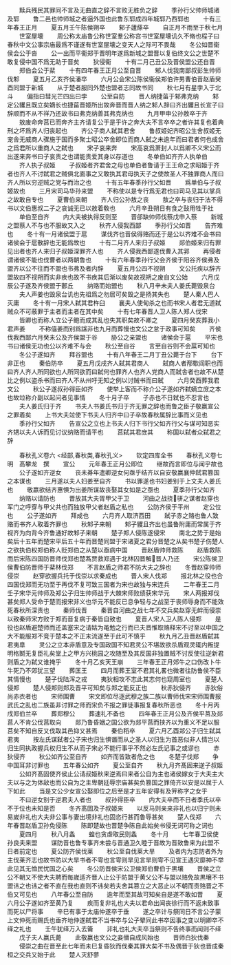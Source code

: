 <!-- { "loadSidebar": true } -->
　　黩兵残民其罪同不言及无曲直之辞不言败无胜负之辞
　　季孙行父帅师城诸及郓
　　鲁二邑也帅师城之者逼外国也此鲁东郓成四年城郓乃西郓也
　　十有三年春王正月
　　夏五月壬午陈侯朔卒
　　邾子蘧蒢卒
　　自正月不雨至于秋七月
　　世室屋壊
　　周公称太庙鲁公称世室羣公称宫书世室屋壊讥久不脩也程子曰春秋中文公事宗庙最爲不谨遂有世室屋壊之变天人之际可不畏哉
　　冬公如晋衞侯会公于沓
　　公一出而平衞郑于晋明年遂爲新城之盟晋以复伯终文公之世楚不敢复侵中国不爲无助于晋矣
　　狄侵衞
　　十有二月己丑公及晋侯盟公还自晋
　　郑伯会公于棐
　　十有四年春王正月公至自晋
　　邾人伐我南鄙叔彭生帅师伐邾
　　夏五月乙亥齐侯潘卒
　　六月公会宋公陈侯衞侯郑伯许男曹伯晋赵盾癸酉同盟于新城
　　从于楚者服同外楚也盟者志同故书同
　　秋七月有星孛入于北斗
　　偏指曰彗光芒四出曰孛
　　公至自防
　　晋人纳捷菑于邾弗克纳
　　邾定公貜且既立矣嫡长也捷菑晋姬所出故奔晋而晋人纳之邾人辞曰齐出貜且长宣子曰辞顺而不从不祥乃还故书曰弗克纳善其弗克纳也
　　九月甲申公孙敖卒于齐
　　敖废命奔莒已而奔齐主齐请复公于是乎许之奔大夫不言卒卒之者许其复也着典刑之坏爲齐人归丧起也
　　齐公子商人弑其君舍
　　鲁叔姫妃齐昭公生舍叔姬无宠舎无威商人骤施于国而多聚士昭公卒舍即位而商人弑之未逾年而曰君者何也成舍之爲君所以重商人之弑也
　　宋子哀来奔
　　宋高哀爲萧封人以爲卿不义宋公而出遂来奔书曰子哀贵之也谓能贵爱其身以存道也
　　冬单伯如齐齐人执单伯
　　齐人执子叔姬
　　子叔姬者齐君舍之母也单伯者鲁请于王王命之求昭姬于齐者也齐人不讨弑君之贼俱北面事之又敢执其君母执天子之使故圣人不独罪商人而曰齐人所以穷逆贼之党与而治之也
　　十有五年春季孙行父如晋
　　爲单伯与子叔姬故也
　　三月宋司马华孙来盟
　　不称使以是专行爲无君也曰司马见其以掌兵之故敢自专也
　　夏曹伯来朝
　　齐人归公孙敖之丧
　　敖之卒与丧归于法不得书以文伯惠叔二子之哀诚无已以敖着敎也
　　六月辛丑朔日有食之鼔用牲于社
　　单伯至自齐
　　内大夫被执得反则至
　　晋郤缺帅师伐蔡戊申入蔡
　　新城之盟蔡人不与也不服故又入之
　　秋齐人侵我西鄙
　　季孙行父如晋
　　告齐难也
　　冬十有一月诸侯盟于扈
　　谋伐齐也晋侯得赂而还于是公以齐难不会书曰诸侯会于扈散辞也无能爲故也
　　十有二月齐人来归子叔姬
　　郯伯姬来归有罪见出者也齐人来归子叔姬深罪齐人也
　　齐人侵我西鄙遂伐曹入其郛
　　再侵者谓诸侯不能也伐曹者以两朝鲁也
　　十有六年春季孙行父会齐侯于阳谷齐侯弗及盟齐以公不往而不盟也书弗及者内辞
　　夏五月公四不视朔
　　文公托疾以辞齐盟故四不视朔而实非疾也故不书疾其后渐以废矣故视朔之废自文公始
　　六月戊辰公子遂及齐侯盟于郪丘
　　纳赂而始盟也
　　秋八月辛未夫人姜氏薨毁泉台
　　夫人声姜也毁泉台讥也先祖爲之勿居可矣毁之是扬其失也
　　楚人秦人巴人灭庸
　　冬十有一月宋人弑其君杵臼
　　襄夫人使甸杀之也而书宋人者君无道弑贼众不可蔽罪于主者而主者在其中矣
　　十有七年春晋人卫人陈人郑人伐宋
　　皆卿也而称人立公子鲍而成其乱也失其职矣故不卿之
　　夏四月癸亥葬我小君声姜
　　不称僖姜而别爲諡非也九月而葬慢也文公之怠于政事可知矣
　　齐侯伐我西鄙六月癸未公及齐侯盟于谷
　　胁公之亲盟也
　　诸侯会于扈
　　平宋也书曰诸侯无功也公以齐难不与会
　　秋公至自谷
　　言至自谷则不会扈可知也
　　冬公子遂如齐
　　拜谷盟也
　　十有八年春王二月丁丑公薨于台下
　　台下非正也
　　秦伯防卒
　　夏五月戊戌齐人弑其君商人
　　弑商人者邴歜阎职也而曰齐人齐人所同欲也人所同欲而曰弑何也罪齐人也齐人党商人而弑舎者也故不从楚比之例以盗杀书而曰齐人不从州吁无知之例以讨贼书而曰弑
　　六月癸酉葬我君文公
　　秋公子遂叔孙得臣如齐
　　使举上客而不称介公子遂如齐弑嫡立庻之本也故竝称介副以起问者见事情
　　冬十月子卒
　　子赤也不日弑也不忍言也
　　夫人姜氏归于齐
　　书夫人书姜氏书归于齐无罪之辞也而鲁之臣子敬嬴宣公之罪着矣
　　上书大夫竝使下书夫人归齐中曰子卒故春秋属辞比事而义见也
　　季孙行父如齐
　　告宣公之立也上书夫人归下书行父如齐行父与谋可知恶实齐甥以夫人诉而见讨议纳赂而请平也
　　莒弑其君庻其
　　称国以弑者众弑君之辞

　　春秋孔义卷六
<经部,春秋类,春秋孔义>
　　钦定四库全书
　　春秋孔义卷七　　　　明　髙攀龙　撰
　　宣公
　　元年春王正月公即位
　　继故而言即位与闻乎故也
　　公子遂如齐逆女
　　丧未朞年遣卿逆女何亟乎结齐以自安敬嬴襄仲弑君篡国之本谋也
　　三月遂以夫人妇姜至自齐
　　书以罪遂也书妇姜别于上文夫人姜氏也
　　敬嬴欲结齐惠惧为出姜所谋故丧娶其女如是之亟也
　　夏季孙行父如齐
　　纳赂以请防也
　　晋放其大夫胥甲父于卫
　　河曲之战挠骈之谋者赵穿也军门之呼穿与甲父共也而独放甲父者赵盾之私也
　　公防齐侯于平州
　　定公位也
　　公子遂如齐
　　拜成也
　　六月齐人取济西田
　　弑子赤之赂也鲁人致赂而书齐人取着齐罪也
　　秋邾子来朝
　　邾子貜且齐出也虽鲁附庸而常属于齐视齐为向背今齐鲁通好故邾子来朝
　　楚子郑人侵陈遂侵宋
　　南北之势于是始矣后十五年而楚宋平后五十年而晋楚同盟于宋诸夏之君分晋楚之从矣书楚子伤楚人之欲执伯权郑伯称人贬郑伯之从楚以亟病中国
　　晋赵盾帅师救陈
　　赵盾救陈而后宋陈四国防晋师伐郑也楚蒍贾救郑遇于北林囚晋解晋人乃还
　　宋公陈侯卫侯曹伯防晋师于棐林伐郑
　　不言赵盾之师君不防大夫之辞也
　　冬晋赵穿帅师侵崇
　　赵穿欲握兵托于伐崇以求秦成也
　　晋人宋人伐郑
　　报北林之役也合四国伐郑而无功至于再伐不复可致三国者为宋也故独与宋连兵
　　二年春王二月壬子宋华元帅师及郑公子归生帅师战于大棘宋师败绩获宋华元
　　宋人两报郑伐甚矣郑人受命于楚而报宋非义也华元不能反已息争轻与之战至于丧师辱身而不能效死春秋所深责也
　　秦师伐晋
　　秦晋自河曲之战七年不交兵矣赵穿无衅而侵崇以致秦师宋方败于郑而晋复病于秦皆自致也
　　夏晋人宋人卫人陈人侵郑
　　是役也赵盾避楚师而还盖塞宋之请姑为黾勉之行而已夫晋惟取赂释宋不讨至以中国之大不能服郑不竞于楚本之不正末流遂至于此可不慎乎
　　秋九月乙丑晋赵盾弑其君夷臯
　　灵公之立本非盾意及专国政国不知君灵公不堪故欲杀盾观灵辄内叛提明格鬭无复臣礼矣堂上之甲方兴桃园之攻随至及其反国非独置贼不讨反使往逆新君则盾之为弑又谁掩乎
　　冬十月乙亥天王崩
　　三年春王正月郊牛之口伤改卜牛牛死乃不郊犹三望
　　葬匡王
　　四月而葬王室不君其礼畧也微者往防鲁侯不臣其情慢也
　　楚子伐陆浑之戎
　　夷狄相攻不志此其志何也窥周室也
　　夏楚人侵郑
　　楚人侵郑则郑及晋平可知矣与郑之能反正也
　　秋赤狄侵齐
　　赤狄俗尚赤衣者也
　　宋师围曹
　　宋文即位尽逐武穆之族二族以曹师伐宋宋师围曹报武氏之乱也二族虽非讨罪之师而宋负不报之罪徒事报复春秋所恶也
　　冬十月丙戌郑伯兰卒
　　葬郑穆公
　　葬速礼不备也
　　四年春王正月公及齐侯平莒及郯莒人不肯公伐莒取向
　　郯乃鲁昏姻之国公欲为郯平莒而挟齐以为重义不足以服莒矣不知自反又伐取其邑抑又甚焉
　　秦伯稻卒
　　夏六月乙酉郑公子归生弑其君夷
　　按左氏谋弑者公子宋也归生惧谮而从之圣人以归生为首恶似非人情岂以归生同执政握兵权归生不从而子宋必不能行事乎不然必左氏记事之或谬也
　　赤狄侵齐
　　秋公如齐公至自齐
　　如齐而皆致者危之也
　　冬楚子伐郑
　　争中国耳非讨罪也
　　五年春公如齐
　　夏公至自齐
　　秋九月齐髙固来逆子叔姬
　　公如齐髙固使齐侯止公请叔姬秋来逆焉曰来者公自为主也诸侯嫁女于大夫主大夫以与之为体敌也而公自为之主卑朝廷辱宗庙甚矣负篡国之罪倚齐以安是以屈于人下如此
　　当是文公少女宣公娶即位之后至是才五年安得有及笄称字之女乎
　　不曰逆女别于逆君夫人者也
　　叔孙得臣卒
　　内大夫卒而不日者季氏以卒不于位也未知是否
　　冬齐髙固及子叔姬来
　　以反马则亲来非礼也以归宁则未易嵗非礼也大夫非公事与妻出境非礼也固恣行甚而鲁辱甚矣
　　楚人伐郑
　　六年春晋赵盾卫孙免侵陈
　　陈即楚故也晋楚争陈自此始矣书侵无词可称之词也
　　夏四月
　　秋八月螽
　　蝗也贪虐取民则螽
　　冬十月
　　七年春卫侯使孙良夫来盟
　　谋防晋也鲁专事齐未尝与晋通卫久睦于晋故为晋致鲁来为此盟不日者前定也
　　夏公防齐侯伐莱
　　秋公至自伐莱大旱
　　及者内为志防者外为主伐莱齐志也故书防以大旱书者不雩也言雩则旱见言旱则雩不见宣王遇灾靡神不举此见其无恤民忧国之心矣
　　冬公防晋侯宋公卫侯郑伯曹伯于黒壤
　　晋侯之立公不朝又不使大夫聘而每嵗适齐晋人止公于防盟于黄父公不与盟以赂免故黒壌不书盟讳之也讳之者不直在我也直则不讳矣若夫舍其篡立之大恶止以不朝而责赂晋之不伯又可见也
　　八年春公至自防
　　逾年而至其故可知矣自是遂不敢如晋
　　夏六月公子遂如齐至黄乃复
　　疾而复非礼也大夫以君命出闻丧徐行而不返未致事而死以尸将事
　　辛巳有事于太庙仲遂卒于垂
　　遂之卒计与祭同日不言公子蒙上文仲死而赐氏也垂齐地仲遂弑君不当书卒与公子翚同此书卒因事之变以明卿卒不绎之礼也
　　壬午犹绎万入去籥
　　非礼也礼大夫卒当祭则不告终事而闻则不绎
　　戊子夫人嬴氏薨
　　此敬嬴也文公之妾僣自成风始也
　　晋师白狄伐秦
　　侵崇之曲在晋至此七年而未巳复昏狄而伐秦其罪大矣不书及偶晋于狄也晋成秦桓之交兵又始于此
　　楚人灭舒蓼
